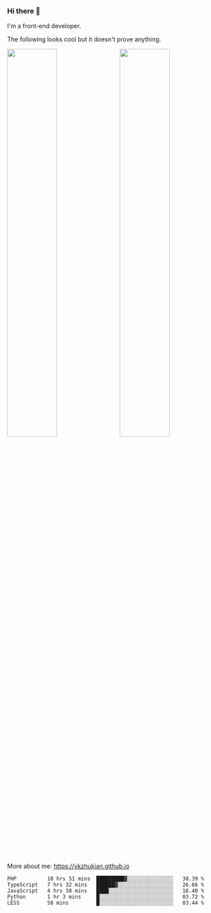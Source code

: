 ### Hi there 👋

I'm a front-end developer.

The following looks cool but it doesn't prove anything.

[<img align="right" width="48%" src="https://github-readme-stats.vercel.app/api?username=ykzhukian&show_icons=true&theme=dracula">](https://github.com/anuraghazra/github-readme-stats)

[<img width="48%" src="https://github-readme-stats.vercel.app/api/top-langs/?username=ykzhukian&layout=compact&theme=dracula">](https://github.com/anuraghazra/github-readme-stats)

More about me: 
https://ykzhukian.github.io

<!--START_SECTION:waka-->
```text
PHP          10 hrs 51 mins  █████████▓░░░░░░░░░░░░░░░   38.39 % 
TypeScript   7 hrs 32 mins   ██████▓░░░░░░░░░░░░░░░░░░   26.66 % 
JavaScript   4 hrs 38 mins   ████░░░░░░░░░░░░░░░░░░░░░   16.40 % 
Python       1 hr 3 mins     █░░░░░░░░░░░░░░░░░░░░░░░░   03.72 % 
LESS         58 mins         █░░░░░░░░░░░░░░░░░░░░░░░░   03.44 % 
```
<!--END_SECTION:waka-->
